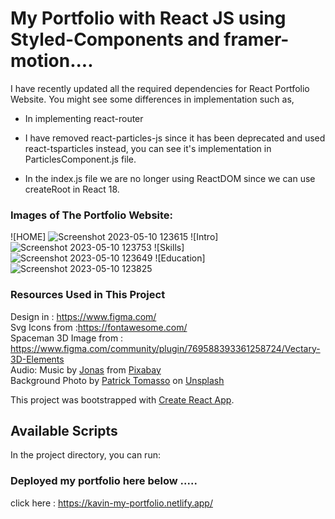 # My Portfolio with React JS using Styled-Components and framer-motion....

I have recently updated all the required dependencies for React Portfolio Website.
You might see some differences in implementation such as,

- In implementing react-router

- I have removed react-particles-js since it has been deprecated and used react-tsparticles instead, you can see it's implementation in ParticlesComponent.js file.

- In the index.js file we are no longer using ReactDOM since we can use createRoot in React 18.

### Images of The Portfolio Website:

![HOME] ![Screenshot 2023-05-10 123615](https://github.com/Kavin1580/Portfolio/assets/127176075/79bbe40a-8b1f-47dd-9403-55576e086f71)
![Intro] ![Screenshot 2023-05-10 123753](https://github.com/Kavin1580/Portfolio/assets/127176075/2c99ee03-d78e-489e-a6dc-074a11c4d47e)
![Skills] ![Screenshot 2023-05-10 123649](https://github.com/Kavin1580/Portfolio/assets/127176075/bc8c4765-4aee-48fb-92b6-d0f79e2c9c90)
![Education] ![Screenshot 2023-05-10 123825](https://github.com/Kavin1580/Portfolio/assets/127176075/f1beb9ad-a3e1-4b40-8dd7-6c0b75677219)

### Resources Used in This Project

Design in : https://www.figma.com/ <br />
Svg Icons from :https://fontawesome.com/ <br />
Spaceman 3D Image from : https://www.figma.com/community/plugin/769588393361258724/Vectary-3D-Elements <br />
Audio: Music by <a href="https://pixabay.com/users/itswatr-12344345/?utm_source=link-attribution&amp;utm_medium=referral&amp;utm_campaign=music&amp;utm_content=1167">Jonas</a> from <a href="https://pixabay.com/music//?utm_source=link-attribution&amp;utm_medium=referral&amp;utm_campaign=music&amp;utm_content=1167">Pixabay</a> <br />
Background Photo by <a href="https://unsplash.com/@impatrickt?utm_source=unsplash&utm_medium=referral&utm_content=creditCopyText">Patrick Tomasso</a> on <a href="https://unsplash.com/s/photos/news-paper?utm_source=unsplash&utm_medium=referral&utm_content=creditCopyText">Unsplash</a>

This project was bootstrapped with [Create React App](https://github.com/facebook/create-react-app).

## Available Scripts

In the project directory, you can run:

### Deployed my portfolio here below .....
click here : https://kavin-my-portfolio.netlify.app/


